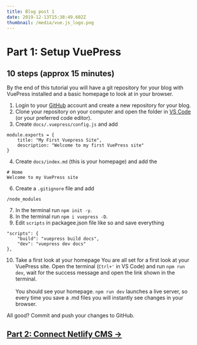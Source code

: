 ```yaml
---
title: Blog post 1
date: 2019-12-13T15:38:49.602Z
thumbnail: /media/vue.js_logo.png
---
```

# Part 1: Setup VuePress

## 10 steps (approx 15 minutes)

By the end of this tutorial you will have a git repository for your blog with VuePress installed and a basic homepage to look at in your browser.

1. Login to your [GitHub](https://github.com/) account and create a new repository for your blog.
2. Clone your repository on your computer and open the folder in [VS Code](https://code.visualstudio.com/) (or your preferred code editor).
3. Create `docs/.vuepress/config.js` and add
```
module.exports = {
    title: "My First Vuepress Site", 
    description: "Welcome to my first VuePress site"
}
```
4. Create `docs/index.md` (this is your homepage) and add the
```
# Home
Welcome to my VuePress site
```
6. Create a `.gitignore` file and add
```
/node_modules
```
7. In the terminal run `npm init -y`.
8. In the terminal run `npm i vuepress -D`.
9. Edit `scripts` in packagee.json file like so and save everything
```
"scripts": {
    "build": "vuepress build docs",
    "dev": "vuepress dev docs"
},
```
10. Take a first look at your homepage
You are all set for a first look at your VuePress site. Open the terminal (`Ctrl+'` in VS Code) and run `npm run dev`, wait for the success message and open the link shown in the terminal.\
\
You should see your homepage. `npm run dev` launches a live server, so every time you save a .md files you will instantly see changes in your browser.

All good? Commit and push your changes to GitHub.

## [Part 2: Connect Netlify CMS &rarr;](./blogging-with-vuepress-part-2.md)
